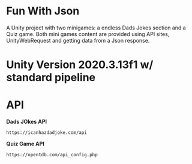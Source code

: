 # Fun With Json
A Unity project with two minigames: a endless Dads Jokes section and a Quiz game. 
Both mini games content are provided using API sites, UnityWebRequest and getting data from a Json response.

# Unity Version 2020.3.13f1 w/ standard pipeline

# API
**Dads JOkes API**
```
https://icanhazdadjoke.com/api
```
**Quiz Game API**
```
https://opentdb.com/api_config.php
```

